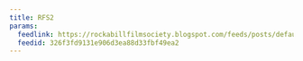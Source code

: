 ```yaml
---
title: RFS2
params:
  feedlink: https://rockabillfilmsociety.blogspot.com/feeds/posts/default
  feedid: 326f3fd9131e906d3ea88d33fbf49ea2
---
```

